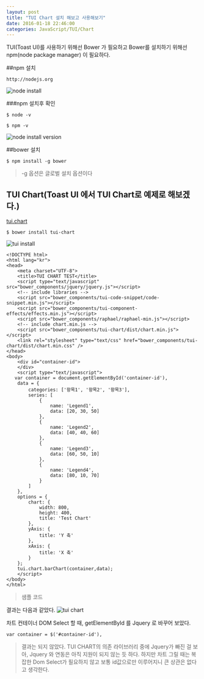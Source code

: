 ```yaml
---
layout: post
title: "TUI Chart 설치 해보고 사용해보기"
date: 2016-01-18 22:46:00
categories: JavaScript/TUI/Chart
---
```


TUI(Toast UI)를 사용하기 위해선 Bower 가 필요하고 Bower를 설치하기 위해선 npm(node package manager) 이 필요하다.

##npm 설치

``` 
http://nodejs.org
```
![node install][node-install]

###npm 설치후 확인
``` command
$ node -v

$ npm -v
```
![node install version][node-install-version]


##bower 설치

```
$ npm install -g bower
```

> -g 옵션은 글로벌 설치 옵션이다

## TUI Chart(Toast UI 에서 TUI Chart로 예제로 해보겠다.)
[tui.chart](https://github.com/nhnent/tui.chart)
```
$ bower install tui-chart
```

![tui install][tui-install]

```
<!DOCTYPE html>
<html lang="kr">
<head>
    <meta charset="UTF-8">
    <title>TUI CHART TEST</title>
    <script type="text/javascript" src="bower_components/jquery/jquery.js"></script>
    <!-- include libraries -->
    <script src="bower_components/tui-code-snippet/code-snippet.min.js"></script>
    <script src="bower_components/tui-component-effects/effects.min.js"></script>
    <script src="bower_components/raphael/raphael-min.js"></script>
    <!-- include chart.min.js -->
    <script src="bower_components/tui-chart/dist/chart.min.js"></script>
    <link rel="stylesheet" type="text/css" href="bower_components/tui-chart/dist/chart.min.css" />
</head>
<body>
    <div id="container-id">
    </div>
    <script type="text/javascript">
   var container = document.getElementById('container-id'),
    data = {
        categories: ['항목1', '항목2', '항목3'],
        series: [
            {
                name: 'Legend1',
                data: [20, 30, 50]
            },
            {
                name: 'Legend2',
                data: [40, 40, 60]
            },
            {
                name: 'Legend3',
                data: [60, 50, 10]
            },
            {
                name: 'Legend4',
                data: [80, 10, 70]
            }
        ]
    },
    options = {
        chart: {
            width: 800,
            height: 400,
            title: 'Test Chart'
        },
        yAxis: {
            title: 'Y 축'
        },
        xAxis: {
            title: 'X 축'
        }
    };
    tui.chart.barChart(container,data);
    </script>
</body>
</html>
```

>샘플 코드

결과는 다음과 같았다. 
![tui chart][tui-chart]

차트 컨테이너 DOM Select 할 때, getElementById 를 Jquery 로 바꾸어 보았다.

```
var container = $('#container-id'),
```

> 결과는 되지 않았다. TUI CHART의 의존 라이브러리 중에 Jquery가 빠진 걸 보아, Jquery 와 연동은 아직 지원이 되지 않는 듯 하다. 하지만 차트 그릴 때는 복잡한 Dom Select가 필요하지 않고 보통 id값으로만 이루어지니 큰 상관은 없다고 생각한다. 

[node-install-version]: ../img/node_install_version.png; "node version"
[node-install]: ../img/node_install.png; "nodejs install"
[tui-install]: ../img/tui-install.png; "tui installed"
[tui-chart]: ../img/tui-chart.png; "tui chart"